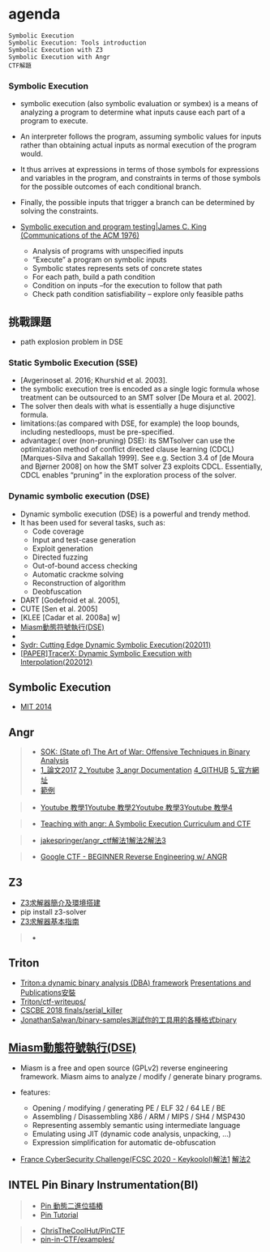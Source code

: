 # agenda
```
Symbolic Execution
Symbolic Execution: Tools introduction
Symbolic Execution with Z3 
Symbolic Execution with Angr
CTF解題
```



### Symbolic Execution

- symbolic execution (also symbolic evaluation or symbex) is a means of analyzing a program to determine what inputs cause each part of a program to execute. 
- An interpreter follows the program, assuming symbolic values for inputs rather than obtaining actual inputs as normal execution of the program would. 
- It thus arrives at expressions in terms of those symbols for expressions and variables in the program, and constraints in terms of those symbols for the possible outcomes of each conditional branch. 
- Finally, the possible inputs that trigger a branch can be determined by solving the constraints.

- [Symbolic execution and program testing|James C. King (Communications of the ACM 1976)](https://dl.acm.org/doi/10.1145/360248.360252)
  - Analysis	of	programs	with	unspecified	inputs	
  - “Execute”	a	program	on	symbolic	inputs	
  - Symbolic states represents sets of concrete states	
  - For	each	path,	build	a	path	condition	
  - Condition	on inputs –for the	execution to follow that path	
  - Check	path condition satisfiability	–	explore	only feasible paths	

## 挑戰課題
-  path explosion problem in DSE


### Static Symbolic Execution (SSE)
- [Avgerinoset al. 2016; Khurshid et al. 2003]. 
- the symbolic execution tree is encoded as a single logic formula whose treatment can be outsourced to an SMT solver [De Moura et al. 2002].
- The solver then deals with what is essentially a huge disjunctive formula. 
- limitations:(as compared with DSE, for example)  the loop bounds, including nestedloops, must be pre-specified. 
- advantage:( over (non-pruning) DSE): its SMTsolver can use the optimization method of conflict directed clause learning (CDCL) [Marques-Silva
and Sakallah 1999]. See e.g. Section 3.4 of [de Moura and Bjørner 2008] on how the SMT solver Z3
exploits CDCL. Essentially, CDCL enables “pruning” in the exploration process of the solver.

### Dynamic symbolic execution (DSE)
- Dynamic symbolic execution (DSE) is a powerful and trendy method. 
- It has been used for several tasks, such as:
  - Code coverage
  - Input and test-case generation
  - Exploit generation
  - Directed fuzzing
  - Out-of-bound access checking
  - Automatic crackme solving
  - Reconstruction of algorithm
  - Deobfuscation
- DART [Godefroid et al. 2005],
- CUTE [Sen et al. 2005] 
- [KLEE [Cadar et al. 2008a] w]
- [Miasm動態符號執行(DSE)](https://github.com/cea-sec/miasm)
- [](https://www.cis.upenn.edu/~mhnaik/edu/cis700/lessons/symbolic_execution.pdf)
- [Sydr: Cutting Edge Dynamic Symbolic Execution(202011)](https://arxiv.org/abs/2011.09269)
- [[PAPER]TracerX: Dynamic Symbolic Execution with Interpolation(202012)](https://arxiv.org/abs/2012.00556)


## Symbolic Execution

- [MIT 2014](https://www.youtube.com/watch?v=yRVZPvHYHzw)


## Angr
>* [SOK: (State of) The Art of War: Offensive Techniques in Binary Analysis](https://ieeexplore.ieee.org/document/7546500)
>* [1_論文2017](https://ieeexplore.ieee.org/document/8077799) [2_Youtube](https://www.youtube.com/watch?v=Wx2RhKI7TIU) [3_angr Documentation](https://docs.angr.io/) [4_GITHUB](https://github.com/angr/angr) [5_官方網址](https://angr.io/)
>* [範例](https://docs.angr.io/examples)

>* [Youtube 教學1](https://www.youtube.com/watch?v=a4tKDX4F5Ng)[Youtube 教學2](https://www.youtube.com/watch?v=XgHZ6QnZkgc)[Youtube 教學3](https://www.youtube.com/watch?v=XgHZ6QnZkgc)[Youtube 教學4](https://www.youtube.com/channel/UCLx14vWN9uw5ziL_dq0WDfA/videos)

>* [Teaching with angr: A Symbolic Execution Curriculum and CTF](https://www.usenix.org/sites/default/files/conference/protected-files/ase18_slides_feng.pdf)

>* [jakespringer/angr_ctf](https://github.com/jakespringer/angr_ctf)[解法1](https://cexplr.github.io/writeups/angr/3_angr_post_1.html)[解法2](https://github.com/ZERO-A-ONE/AngrCTF_FITM)[解法3](https://bbs.pediy.com/thread-267227.htm)

>* [Google CTF - BEGINNER Reverse Engineering w/ ANGR](https://www.youtube.com/watch?v=RCgEIBfnTEI)

## Z3

- [Z3求解器簡介及環境搭建](https://blog.csdn.net/guo_shaokun/article/details/99891545?ops_request_misc=%257B%2522request%255Fid%2522%253A%2522162904945016780262523657%2522%252C%2522scm%2522%253A%252220140713.130102334..%2522%257D&request_id=162904945016780262523657&biz_id=0&utm_medium=distribute.pc_search_result.none-task-blog-2~all~sobaiduend~default-5-99891545.pc_search_result_control_group&utm_term=z3&spm=1018.2226.3001.4187)
- pip install z3-solver
- [Z3求解器基本指南](https://blog.csdn.net/weixin_39408343/article/details/102680614?ops_request_misc=%257B%2522request%255Fid%2522%253A%2522162904945016780262523657%2522%252C%2522scm%2522%253A%252220140713.130102334..%2522%257D&request_id=162904945016780262523657&biz_id=0&utm_medium=distribute.pc_search_result.none-task-blog-2~all~sobaiduend~default-2-102680614.pc_search_result_control_group&utm_term=z3&spm=1018.2226.3001.4187)


>* []()



## Triton
- [Triton:a dynamic binary analysis (DBA) framework](https://triton.quarkslab.com/) [Presentations and Publications](https://triton.quarkslab.com/documentation/)[安裝](https://triton.quarkslab.com/documentation/doxygen/index.html#install_sec)
- [Triton/ctf-writeups/](https://github.com/JonathanSalwan/Triton/tree/master/src/examples/python/ctf-writeups)
- [CSCBE 2018 finals/serial_killer](https://github.com/jimbauwens/cscbe_ctf_serial_solver)
- [JonathanSalwan/binary-samples測試你的工具用的各種格式binary](https://github.com/JonathanSalwan/binary-samples)



## [Miasm動態符號執行(DSE)](https://github.com/cea-sec/miasm)
- Miasm is a free and open source (GPLv2) reverse engineering framework. Miasm aims to analyze / modify / generate binary programs. 
- features:
  - Opening / modifying / generating PE / ELF 32 / 64 LE / BE
  - Assembling / Disassembling X86 / ARM / MIPS / SH4 / MSP430
  - Representing assembly semantic using intermediate language
  - Emulating using JIT (dynamic code analysis, unpacking, ...)
  - Expression simplification for automatic de-obfuscation

- [France CyberSecurity Challenge(FCSC 2020 - Keykoolol)](https://github.com/icecr4ck/write-ups/tree/master/FCSC-2020/Keykoolol)[解法1](https://re-dojo.github.io/write-ups/2020-05-09-fcsc-2020-keykoolol/?fbclid=IwAR24oI6OcV-KgM_MWQpeBzGiuezQjtQw-bHuoprgu2R31nL-E4DUSaqyb3M) [解法2](https://blog.csdn.net/systemino/article/details/106538823)


## INTEL Pin Binary Instrumentation(BI)

>* [Pin 動態二進位插樁](https://firmianay.gitbooks.io/ctf-all-in-one/content/doc/5.2.1_pin.html)
>* [Pin Tutorial](https://www.ic.unicamp.br/~rodolfo/mo801/04-PinTutorial.pdf)

>* [ChrisTheCoolHut/PinCTF](https://github.com/ChrisTheCoolHut/PinCTF)
>* [pin-in-CTF/examples/](https://github.com/bash-c/pin-in-CTF/tree/master/examples)
